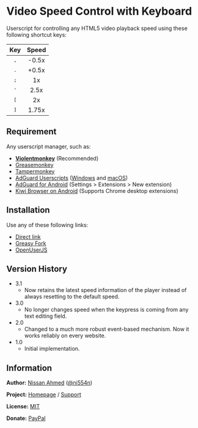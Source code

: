 # Video Speed Control with Keyboard

Userscript for controlling any HTML5 video playback speed using these following shortcut keys:

| Key | Speed |
| :---: | :---: |
| <kbd>,</kbd> | -0.5x |
| <kbd>.</kbd> | +0.5x |
| <kbd>;</kbd> | 1x |
| <kbd>'</kbd> | 2.5x |
| <kbd>[</kbd> | 2x |
| <kbd>]</kbd> | 1.75x |

## Requirement

Any userscript manager, such as:

- [**Violentmonkey**](https://violentmonkey.github.io/get-it/) (Recommended)
- [Greasemonkey](https://addons.mozilla.org/en-US/firefox/addon/greasemonkey/)
- [Tampermonkey](https://www.tampermonkey.net/)
- [AdGuard Userscripts](https://kb.adguard.com/en/general/userscripts) ([Windows](https://kb.adguard.com/en/windows/features/extensions) and [macOS](https://kb.adguard.com/en/macos/features/extensions))
- [AdGuard for Android](https://adguard.com/en/adguard-android/overview.html) (Settings > Extensions > New extension)
- [Kiwi Browser on Android](https://play.google.com/store/apps/details?id=com.kiwibrowser.browser) (Supports Chrome desktop extensions)

## Installation

Use any of these following links:

- [Direct link](https://github.com/ni554n/userscripts/raw/master/all-website/video-speed-control-with-keyboard/script.user.js)
- [Greasy Fork](https://greasyfork.org/en/scripts/398548-video-speed-control-with-keyboard)
- [OpenUserJS](https://openuserjs.org/scripts/ni554n/Video_Speed_Control_with_Keyboard)

## Version History

- 3.1
  - Now retains the latest speed information of the player instead of always resetting to the default speed.
- 3.0
  - No longer changes speed when the keypress is coming from any text editing field.
- 2.0
  - Changed to a much more robust event-based mechanism. Now it works reliably on every website.
- 1.0
  - Initial implementation.

## Information

**Author:** [Nissan Ahmed](https://ni554n.github.io) ([@ni554n](https://twitter.com/ni554n))

**Project:** [Homepage](https://github.com/ni554n/userscripts/) / [Support](https://github.com/ni554n/userscripts/issues)

**License:** [MIT](https://github.com/ni554n/userscripts/blob/master/LICENSE)

**Donate:** [PayPal](https://paypal.me/ni554n)

